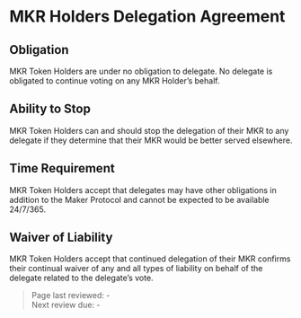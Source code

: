 # MKR Holders Delegation Agreement

## Obligation

MKR Token Holders are under no obligation to delegate. No delegate is obligated to continue voting on any MKR Holder’s behalf.

## Ability to Stop

MKR Token Holders can and should stop the delegation of their MKR to any delegate if they determine that their MKR would be better served elsewhere.

## Time Requirement

MKR Token Holders accept that delegates may have other obligations in addition to the Maker Protocol and cannot be expected to be available 24/7/365.

## Waiver of Liability

MKR Token Holders accept that continued delegation of their MKR confirms their continual waiver of any and all types of liability on behalf of the delegate related to the delegate’s vote.

>Page last reviewed: -  
>Next review due: -  


